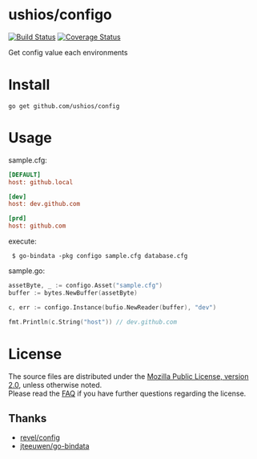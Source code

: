 ushios/configo
==============
[![Build Status](https://travis-ci.org/ushios/configo.svg?branch=master)](https://travis-ci.org/ushios/configo)
[![Coverage Status](https://coveralls.io/repos/ushios/configo/badge.svg?branch=master&service=github)](https://coveralls.io/github/ushios/configo?branch=master)

Get config value each environments

Install
========

```
go get github.com/ushios/config
```

Usage
=====

sample.cfg:
```sample.cfg
[DEFAULT]
host: github.local

[dev]
host: dev.github.com

[prd]
host: github.com
```

execute:
```
 $ go-bindata -pkg configo sample.cfg database.cfg
```

sample.go:
```sample.go
assetByte, _ := configo.Asset("sample.cfg")
buffer := bytes.NewBuffer(assetByte)

c, err := configo.Instance(bufio.NewReader(buffer), "dev")

fmt.Println(c.String("host")) // dev.github.com
```

License
=======

The source files are distributed under the [Mozilla Public License, version 2.0](http://mozilla.org/MPL/2.0/),
unless otherwise noted.  
Please read the [FAQ](http://www.mozilla.org/MPL/2.0/FAQ.html)
if you have further questions regarding the license.

Thanks
-------

- [revel/config](https://github.com/revel/config)
- [jteeuwen/go-bindata](https://github.com/jteeuwen/go-bindata)
